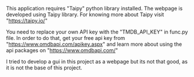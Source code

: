 This application requires "Taipy" python library installed. The webpage is developed using Taipy library.
For knowing more about Taipy visit "https://taipy.io/"

You need to replace your own API key with the "TMDB_API_KEY" in func.py file. In order to do that, get your free api key from "https://www.omdbapi.com/apikey.aspx" 
and learn more about using the api packages on "https://www.omdbapi.com/"

I tried to develop a gui in this project as a webpage but its not that good, as it is not the base of this project.
